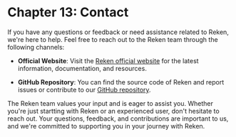 

# Chapter 13: Contact

If you have any questions or feedback or need assistance related to Reken, we're here to help. Feel free to reach out to the Reken team through the following channels:

- **Official Website**: Visit the [Reken official website](https://reken.dev) for the latest information, documentation, and resources.

- **GitHub Repository**: You can find the source code of Reken and report issues or contribute to our [GitHub repository](https://github.com/rekenjs/reken).

The Reken team values your input and is eager to assist you. Whether you're just startting with Reken or an experienced user, don't hesitate to reach out. Your questions, feedback, and contributions are important to us, and we're committed to supporting you in your journey with Reken.